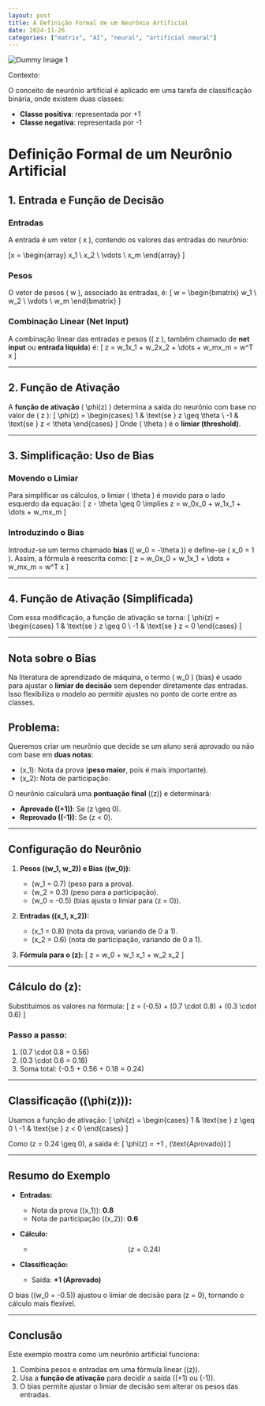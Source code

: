 ```yaml
---
layout: post
title: A Definição Formal de um Neurônio Artificial
date: 2024-11-26
categories: ["matrix", "AI", "neural", "artificial neural"]
---
```



![Dummy Image 1](https://picsum.photos/1366/768)

Contexto:


O conceito de neurônio artificial é aplicado em uma tarefa de classificação binária, onde existem duas classes:

-    **Classe positiva**: representada por +1
-    **Classe negativa**: representada por -1


# Definição Formal de um Neurônio Artificial


## 1. Entrada e Função de Decisão

### **Entradas**
A entrada é um vetor \( x \), contendo os valores das entradas do neurônio:

\[x =
\begin{array}
x_1 \\
x_2 \\
\vdots \\
x_m
\end{array}
\]

### **Pesos**
O vetor de pesos \( w \), associado às entradas, é:
\[
w =
\begin{bmatrix}
w_1 \\
w_2 \\
\vdots \\
w_m
\end{bmatrix}
\]

### **Combinação Linear (Net Input)**
A combinação linear das entradas e pesos (\( z \), também chamado de **net input** ou **entrada líquida**) é:
\[
z = w_1x_1 + w_2x_2 + \dots + w_mx_m = w^T x
\]

---

## 2. Função de Ativação

A **função de ativação** \( \phi(z) \) determina a saída do neurônio com base no valor de \( z \):
\[
\phi(z) =
\begin{cases}
1 & \text{se } z \geq \theta \\
-1 & \text{se } z < \theta
\end{cases}
\]
Onde \( \theta \) é o **limiar (threshold)**.

---

## 3. Simplificação: Uso de Bias

### **Movendo o Limiar**
Para simplificar os cálculos, o limiar \( \theta \) é movido para o lado esquerdo da equação:
\[
z - \theta \geq 0 \implies z = w_0x_0 + w_1x_1 + \dots + w_mx_m
\]

### **Introduzindo o Bias**
Introduz-se um termo chamado **bias** (\( w_0 = -\theta \)) e define-se \( x_0 = 1 \). Assim, a fórmula é reescrita como:
\[
z = w_0x_0 + w_1x_1 + \dots + w_mx_m = w^T x
\]

---

## 4. Função de Ativação (Simplificada)
Com essa modificação, a função de ativação se torna:
\[
\phi(z) =
\begin{cases}
1 & \text{se } z \geq 0 \\
-1 & \text{se } z < 0
\end{cases}
\]

---

## **Nota sobre o Bias**
Na literatura de aprendizado de máquina, o termo \( w_0 \) (bias) é usado para ajustar o **limiar de decisão** sem depender diretamente das entradas. Isso flexibiliza o modelo ao permitir ajustes no ponto de corte entre as classes.

## **Problema:**
Queremos criar um neurônio que decide se um aluno será aprovado ou não com base em **duas notas**:
- \(x_1\): Nota da prova (**peso maior**, pois é mais importante).
- \(x_2\): Nota de participação.

O neurônio calculará uma **pontuação final** (\(z\)) e determinará:
- **Aprovado (\(+1\))**: Se \(z \geq 0\).
- **Reprovado (\(-1\))**: Se \(z < 0\).

---

## **Configuração do Neurônio**
1. **Pesos (\(w_1, w_2\)) e Bias (\(w_0\)):**
   - \(w_1 = 0.7\) (peso para a prova).
   - \(w_2 = 0.3\) (peso para a participação).
   - \(w_0 = -0.5\) (bias ajusta o limiar para \(z = 0\)).

2. **Entradas (\(x_1, x_2\)):**
   - \(x_1 = 0.8\) (nota da prova, variando de 0 a 1).
   - \(x_2 = 0.6\) (nota de participação, variando de 0 a 1).

3. **Fórmula para o \(z\):**
   \[
   z = w_0 + w_1 x_1 + w_2 x_2
   \]

---

## **Cálculo do \(z\):**
Substituímos os valores na fórmula:
\[
z = (-0.5) + (0.7 \cdot 0.8) + (0.3 \cdot 0.6)
\]

### Passo a passo:
1. \(0.7 \cdot 0.8 = 0.56\)
2. \(0.3 \cdot 0.6 = 0.18\)
3. Soma total: \(-0.5 + 0.56 + 0.18 = 0.24\)

---

## **Classificação (\(\phi(z)\)):**
Usamos a função de ativação:
\[
\phi(z) =
\begin{cases}
1 & \text{se } z \geq 0 \\
-1 & \text{se } z < 0
\end{cases}
\]

Como \(z = 0.24 \geq 0\), a saída é:
\[
\phi(z) = +1 \, (\text{Aprovado})
\]

---

## **Resumo do Exemplo**
- **Entradas:**
  - Nota da prova (\(x_1\)): **0.8**
  - Nota de participação (\(x_2\)): **0.6**

- **Cálculo:**
  - $$ (z = 0.24) $$

- **Classificação:**
  - Saída: **+1 (Aprovado)**

O bias (\(w_0 = -0.5\)) ajustou o limiar de decisão para \(z = 0\), tornando o cálculo mais flexível.

---

## **Conclusão**
Este exemplo mostra como um neurônio artificial funciona:
1. Combina pesos e entradas em uma fórmula linear (\(z\)).
2. Usa a **função de ativação** para decidir a saída (\(+1\) ou \(-1\)).
3. O bias permite ajustar o limiar de decisão sem alterar os pesos das entradas.
